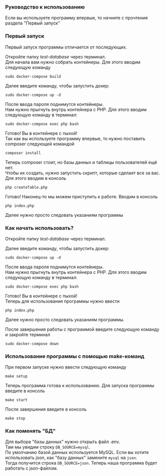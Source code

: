 ###  Руководство к использованию

Если вы используете программу впервые, то начните с прочтения раздела "Первый запуск"  


### Первый запуск

Первый запуск программы отличается от последующих. 

Откройте папку *test-database* через терминал.  
Для начала вам нужно собрать контейнеры. Для этого вводим следующую команду  
```
sudo docker-compose build
```
Далее введите команду, чтобы запустить докер:
```
sudo docker-compose up -d
```

После ввода пароля поднимутся контейнеры.  
Нам нужно прыгнуть внутрь контейнера с PHP. Для этого вводим следующую команду в терминал:
```
sudo docker-compose exec php bash
```
Готово! Вы в контейнере с пыхой!  
Так как вы используете программу впервые, то нужно поставить composer следующей командой  
```
composer install
```
Теперь composer стоит, но базы данных и таблицы пользователей ещё нет.  
Чтобы их создать, нужно запустить скрипт, которые сделает все за вас. Для этого вводим в консоль 
``` 
php createTable.php
```
Готово! Наконец-то мы можем приступить к работе. Вводим в консоль
```
php index.php
```
Далее нужно просто следовать указаниям программы


### Как начать использовать?
Откройте папку *test-database* через терминал.

Далее введите команду, чтобы запустить докер:
```
sudo docker-compose up -d
```

После ввода пароля поднимутся контейнеры.  
Нам нужно прыгнуть внутрь контейнера с PHP. Для этого вводим следующую команду в терминал:
```
sudo docker-compose exec php bash
```
Готово! Вы в контейнере с пыхой!  
Теперь для использования программы нужно ввести
```
php index.php
```
Далее нужно просто следовать указаниям программы.

После завершения работы с программой введите следующую команду и закройте терминал
```
sudo docker-compose down
```


### Использование программы с помощью make-команд

При первом запуске нужно ввести следующую команду
```
make setup
```
Теперь программа готова к использованию. 
Для запуска программы введите в консоль
```
make start
```
После завершения введите в консоль
```
make stop
```


### Как поменять "БД"

Для выбора "базы данных" нужно открыть файл .env.  
Там мы увидим строку ```DB_SOURCE=mysql```.  
По умолчанию базой данных используется MySQL. Если вы хотите использовать json, как "базу данных" замените ``mysql`` на ``json``.  
Тогда получится строка ```DB_SOURCE=json```. Теперь наша программа будет работать с json-файлом.